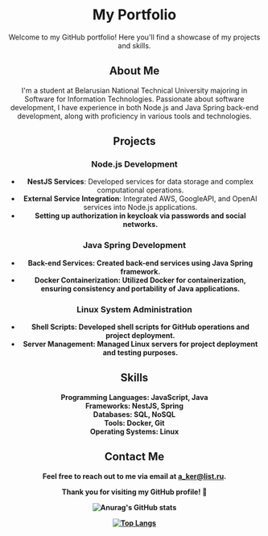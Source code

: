 <h1 align="center">My Portfolio</h1>

<p align="center">Welcome to my GitHub portfolio! Here you'll find a showcase of my projects and skills.</p>

<h2 align="center">About Me</h2>

<p align="center">I'm a student at Belarusian National Technical University majoring in Software for Information Technologies. Passionate about software development, I have experience in both Node.js and Java Spring back-end development, along with proficiency in various tools and technologies.</p>

<h2 align="center">Projects</h2>

<h3 align="center">Node.js Development</h3>

<ul align="center">
  <li><strong>NestJS Services</strong>: Developed services for data storage and complex computational operations.</li>
  <li><strong>External Service Integration</strong>: Integrated AWS, GoogleAPI, and OpenAI services into Node.js applications.</li>
  <li><strong>Setting up authorization in keycloak via passwords and social networks.</li>
</ul>

<h3 align="center">Java Spring Development</h3>

<ul align="center">
  <li><strong>Back-end Services</strong>: Created back-end services using Java Spring framework.</li>
  <li><strong>Docker Containerization</strong>: Utilized Docker for containerization, ensuring consistency and portability of Java applications.</li>
</ul>

<h3 align="center">Linux System Administration</h3>

<ul align="center">
  <li><strong>Shell Scripts</strong>: Developed shell scripts for GitHub operations and project deployment.</li>
  <li><strong>Server Management</strong>: Managed Linux servers for project deployment and testing purposes.</li>
</ul>

<h2 align="center">Skills</h2>

<p align="center">Programming Languages: JavaScript, Java<br>
  Frameworks: NestJS, Spring<br>
  Databases: SQL, NoSQL<br>
  Tools: Docker, Git<br>
  Operating Systems: Linux</p>

<h2 align="center">Contact Me</h2>

<p align="center">Feel free to reach out to me via email at <a href="mailto:a_ker@list.ru">a_ker@list.ru</a>.</p>

<p align="center">Thank you for visiting my GitHub profile! 🚀</p>
<div align="center">
  
  ![Anurag's GitHub stats](https://github-readme-stats.vercel.app/api?username=Kernazhytski&show_icons=true&theme=gruvbox)
</div>
<div align="center">

  [![Top Langs](https://github-readme-stats.vercel.app/api/top-langs/?username=Kernazhytski&&hide_progress=true&theme=gruvbox&show_icons=true)](https://github.com/anuraghazra/github-readme-stats)
</div>

